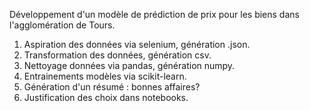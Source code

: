 Développement d'un modèle de prédiction de prix pour les biens dans l'agglomération de Tours.

1. Aspiration des données via selenium, génération .json.
2. Transformation des données, génération csv.
3. Nettoyage données via pandas, génération numpy.
4. Entrainements modèles via scikit-learn.
5. Génération d'un résumé : bonnes affaires?
6. Justification des choix dans notebooks.
